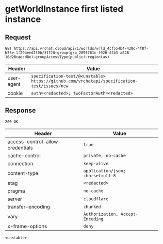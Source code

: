 # getWorldInstance first listed instance

## Request
`GET https://api.vrchat.cloud/api/1/worlds/wrld_4cf554b4-430c-4f8f-b53e-1f294eed230b/31726~group(grp_2893761e-f026-42b3-a828-16d28caecd8e)~groupAccessType(public)~region(us)`

| Header | Value |
| ------ | ----- |
| user-agent | `specification-test/@<unstable> https://github.com/vrchatapi/specification-test/issues/new` |
| cookie | `auth=<redacted>; twoFactorAuth=<redacted>` |


## Response
`200 OK`

| Header | Value |
| ------ | ----- |
| access-control-allow-credentials | `true` |
| cache-control | `private, no-cache` |
| connection | `keep-alive` |
| content-type | `application/json; charset=utf-8` |
| etag | `<redacted>` |
| pragma | `no-cache` |
| server | `cloudflare` |
| transfer-encoding | `chunked` |
| vary | `Authorization, Accept-Encoding` |
| x-frame-options | `deny` |

```jsonc
<unstable>
```
